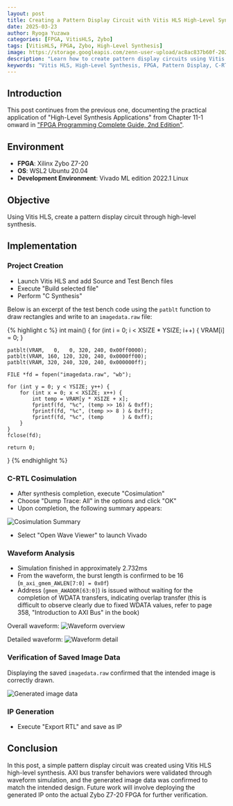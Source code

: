 ```yaml
---
layout: post
title: Creating a Pattern Display Circuit with Vitis HLS High-Level Synthesis
date: 2025-03-23
author: Ryoga Yuzawa
categories: [FPGA, VitisHLS, Zybo]
tags: [VitisHLS, FPGA, Zybo, High-Level Synthesis]
image: https://storage.googleapis.com/zenn-user-upload/ac8ac837b60f-20230426.png
description: "Learn how to create pattern display circuits using Vitis HLS high-level synthesis. Complete guide with C-RTL cosimulation and waveform analysis."
keywords: "Vitis HLS, High-Level Synthesis, FPGA, Pattern Display, C-RTL Cosimulation, Waveform Analysis"
---
```


## Introduction
This post continues from the previous one, documenting the practical application of "High-Level Synthesis Applications" from Chapter 11-1 onward in ["FPGA Programming Complete Guide, 2nd Edition"](https://www.amazon.co.jp/FPGA%E3%83%97%E3%83%AD%E3%82%B0%E3%83%A9%E3%83%9F%E3%83%B3%E3%82%B0%E5%A4%A7%E5%85%A8-Xilinx%E7%B7%A8-%E7%AC%AC2%E7%89%88-%E5%B0%8F%E6%9E%97-%E5%84%AA/dp/4798063266).

## Environment

- **FPGA**: Xilinx Zybo Z7-20
- **OS**: WSL2 Ubuntu 20.04
- **Development Environment**: Vivado ML edition 2022.1 Linux

## Objective

Using Vitis HLS, create a pattern display circuit through high-level synthesis.

## Implementation

### Project Creation

- Launch Vitis HLS and add Source and Test Bench files
- Execute "Build selected file"
- Perform "C Synthesis"

Below is an excerpt of the test bench code using the `patblt` function to draw rectangles and write to an `imagedata.raw` file:

{% highlight c %}
int main() {
    for (int i = 0; i < XSIZE * YSIZE; i++) {
        VRAM[i] = 0;
    }

    patblt(VRAM,   0,   0, 320, 240, 0x00ff0000);
    patblt(VRAM, 160, 120, 320, 240, 0x0000ff00);
    patblt(VRAM, 320, 240, 320, 240, 0x000000ff);

    FILE *fd = fopen("imagedata.raw", "wb");

    for (int y = 0; y < YSIZE; y++) {
        for (int x = 0; x < XSIZE; x++) {
            int temp = VRAM[y * XSIZE + x];
            fprintf(fd, "%c", (temp >> 16) & 0xff);
            fprintf(fd, "%c", (temp >> 8 ) & 0xff);
            fprintf(fd, "%c", (temp      ) & 0xff);
        }
    }
    fclose(fd);

    return 0;
}
{% endhighlight %}


### C-RTL Cosimulation

- After synthesis completion, execute "Cosimulation"
- Choose "Dump Trace: All" in the options and click "OK"
- Upon completion, the following summary appears:

![Cosimulation Summary](https://storage.googleapis.com/zenn-user-upload/6d4ee75bd9c6-20230426.png)

- Select "Open Wave Viewer" to launch Vivado

### Waveform Analysis

- Simulation finished in approximately 2.732ms
- From the waveform, the burst length is confirmed to be 16 (`m_axi_gmem_AWLEN[7:0] = 0x0f`)
- Address (`gmem_AWADDR[63:0]`) is issued without waiting for the completion of WDATA transfers, indicating overlap transfer (this is difficult to observe clearly due to fixed WDATA values, refer to page 358, "Introduction to AXI Bus" in the book)

Overall waveform:
![Waveform overview](https://storage.googleapis.com/zenn-user-upload/ac8ac837b60f-20230426.png)

Detailed waveform:
![Waveform detail](https://storage.googleapis.com/zenn-user-upload/59a73991b74b-20230426.png)

### Verification of Saved Image Data

Displaying the saved `imagedata.raw` confirmed that the intended image is correctly drawn.

![Generated image data](https://storage.googleapis.com/zenn-user-upload/3c8f024fdbf8-20230426.png)

### IP Generation

- Execute "Export RTL" and save as IP

## Conclusion

In this post, a simple pattern display circuit was created using Vitis HLS high-level synthesis. AXI bus transfer behaviors were validated through waveform simulation, and the generated image data was confirmed to match the intended design. Future work will involve deploying the generated IP onto the actual Zybo Z7-20 FPGA for further verification.

